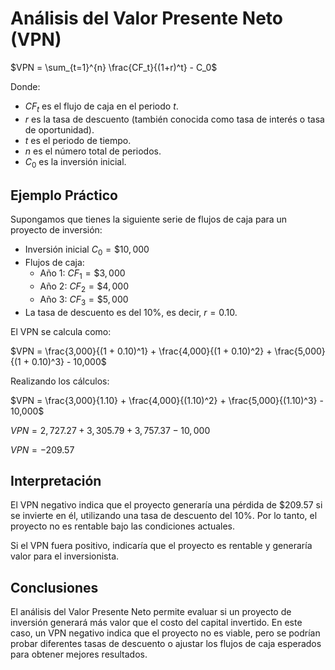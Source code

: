 # Análisis del Valor Presente Neto (VPN)


$VPN = \sum_{t=1}^{n} \frac{CF_t}{(1+r)^t} - C_0$

Donde:

- $CF_t$ es el flujo de caja en el periodo $t$.
- $r$ es la tasa de descuento (también conocida como tasa de interés o tasa de oportunidad).
- $t$ es el periodo de tiempo.
- $n$ es el número total de periodos.
- $C_0$ es la inversión inicial.

## Ejemplo Práctico

Supongamos que tienes la siguiente serie de flujos de caja para un proyecto de inversión:

- Inversión inicial $C_0 = \$10,000$
- Flujos de caja:
  - Año 1: $CF_1 = \$3,000$
  - Año 2: $CF_2 = \$4,000$
  - Año 3: $CF_3 = \$5,000$
- La tasa de descuento es del $10\%$, es decir, $r = 0.10$.

El VPN se calcula como:

$VPN = \frac{3,000}{(1 + 0.10)^1} + \frac{4,000}{(1 + 0.10)^2} + \frac{5,000}{(1 + 0.10)^3} - 10,000$

Realizando los cálculos:

$VPN = \frac{3,000}{1.10} + \frac{4,000}{(1.10)^2} + \frac{5,000}{(1.10)^3} - 10,000$

$VPN = 2,727.27 + 3,305.79 + 3,757.37 - 10,000$

$VPN = -209.57$

## Interpretación

El VPN negativo indica que el proyecto generaría una pérdida de \$209.57 si se invierte en él, utilizando una tasa de descuento del 10%. Por lo tanto, el proyecto no es rentable bajo las condiciones actuales.

Si el VPN fuera positivo, indicaría que el proyecto es rentable y generaría valor para el inversionista.

## Conclusiones

El análisis del Valor Presente Neto permite evaluar si un proyecto de inversión generará más valor que el costo del capital invertido. En este caso, un VPN negativo indica que el proyecto no es viable, pero se podrían probar diferentes tasas de descuento o ajustar los flujos de caja esperados para obtener mejores resultados.
